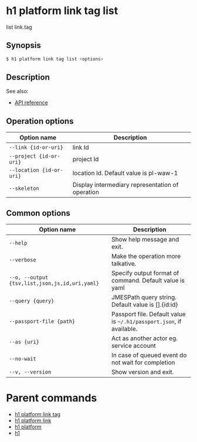 
# h1 platform link tag list

list link.tag

## Synopsis

```bash
$ h1 platform link tag list <options>
```

## Description

See also:

* [API reference](https://api.hyperone.com/v2/docs#operation/v1:platform:link.tag:list)

## Operation options

| Option name                  | Description                                      |
| ---------------------------- | ------------------------------------------------ |
| ```--link {id-or-uri}```     | link Id                                          |
| ```--project {id-or-uri}```  | project Id                                       |
| ```--location {id-or-uri}``` | location Id. Default value is pl-waw-1           |
| ```--skeleton```             | Display intermediary representation of operation |

## Common options

| Option name                                        | Description                                                              |
| -------------------------------------------------- | ------------------------------------------------------------------------ |
| ```--help```                                       | Show help message and exit.                                              |
| ```--verbose```                                    | Make the operation more talkative.                                       |
| ```--o, --output {tsv,list,json,js,id,uri,yaml}``` | Specify output format of command. Default value is yaml                  |
| ```--query {query}```                              | JMESPath query string. Default value is [].\{id:id\}                     |
| ```--passport-file {path}```                       | Passport file. Default value is ```~/.h1/passport.json```, if available. |
| ```--as {uri}```                                   | Act as another actor eg. service account                                 |
| ```--no-wait```                                    | In case of queued event do not wait for completion                       |
| ```--v, --version```                               | Show version and exit.                                                   |

# Parent commands

* [h1 platform link tag](./../README.md)
* [h1 platform link](./../../README.md)
* [h1 platform](./../../../README.md)
* [h1](./../../../../README.md)
